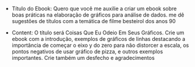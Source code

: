 - Título do Ebook: Quero que você me auxilie a criar um ebook sobre boas práticas na elaboração de gráficos para análise de dados. me dê sugestões de títulos com a temática de filme besteirol dos anos 90
  
- Content: O título será Coisas Que Eu Odeio Em Seus Gráficos.
Crie um ebook com a introdução, exemplos de gráficos de linhas destacando a importância de começar o eixo y do zero para não distorcer a escala, os pontos negativos de usar gráfico de pizza, e outros exemplos importantes. Crie também um desfecho e agradecimentos
